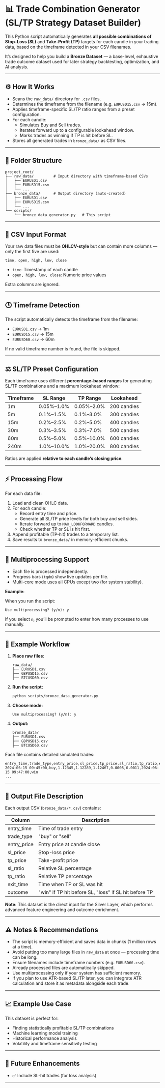 # 📊 Trade Combination Generator (SL/TP Strategy Dataset Builder)

This Python script automatically generates **all possible combinations of Stop-Loss (SL)** and **Take-Profit (TP)** targets for each candle in your trading data, based on the timeframe detected in your CSV filenames.

It’s designed to help you build a **Bronze Dataset** — a base-level, exhaustive trade outcome dataset used for later strategy backtesting, optimization, and AI analysis.

---

## ⚙️ How It Works

-   Scans the `raw_data/` directory for `.csv` files.
-   Determines the timeframe from the filename (e.g. `EURUSD15.csv` → 15m).
-   Applies timeframe-specific SL/TP ratio ranges from a preset configuration.
-   For each candle:
    -   Simulates Buy and Sell trades.
    -   Iterates forward up to a configurable lookahead window.
    -   Marks trades as winning if TP is hit before SL.
-   Stores all generated trades in `bronze_data/` as CSV files.

---

## 📁 Folder Structure

```
project_root/
├── raw_data/         # Input directory with timeframe-based CSVs
│   ├── EURUSD1.csv
│   ├── EURUSD15.csv
│   └── ...
├── bronze_data/      # Output directory (auto-created)
│   ├── EURUSD1.csv
│   ├── EURUSD15.csv
│   └── ...
└── scripts/
    └── bronze_data_generator.py   # This script
```

---

## 🧩 CSV Input Format

Your raw data files must be **OHLCV-style** but can contain more columns — only the first five are used:

```
time, open, high, low, close
```

-   `time`: Timestamp of each candle
-   `open, high, low, close`: Numeric price values

Extra columns are ignored.

---

## 🕒 Timeframe Detection

The script automatically detects the timeframe from the filename:

-   `EURUSD1.csv` → 1m
-   `EURUSD15.csv` → 15m
-   `EURUSD60.csv` → 60m

If no valid timeframe number is found, the file is skipped.

---

## ⚖️ SL/TP Preset Configuration

Each timeframe uses different **percentage-based ranges** for generating SL/TP combinations and a maximum lookahead window:

| Timeframe | SL Range   | TP Range   | Lookahead   |
| --------- | ---------- | ---------- | ----------- |
| 1m        | 0.05%–1.0% | 0.05%–2.0% | 200 candles |
| 5m        | 0.1%–1.5%  | 0.1%–3.0%  | 300 candles |
| 15m       | 0.2%–2.5%  | 0.2%–5.0%  | 400 candles |
| 30m       | 0.3%–3.5%  | 0.3%–7.0%  | 500 candles |
| 60m       | 0.5%–5.0%  | 0.5%–10.0% | 600 candles |
| 240m      | 1.0%–10.0% | 1.0%–20.0% | 800 candles |

Ratios are applied **relative to each candle’s closing price**.

---

## ⚡ Processing Flow

For each data file:

1. Load and clean OHLC data.
2. For each candle:
    - Record entry time and price.
    - Generate all SL/TP price levels for both buy and sell sides.
    - Iterate forward up to `MAX_LOOKFORWARD` candles.
    - Check whether TP or SL is hit first.
3. Append profitable (TP-hit) trades to a temporary list.
4. Save results to `bronze_data/` in memory-efficient chunks.

---

## 🔄 Multiprocessing Support

-   Each file is processed independently.
-   Progress bars (`tqdm`) show live updates per file.
-   Multi-core mode uses all CPUs except two (for system stability).

**Example:**

When you run the script:

```
Use multiprocessing? (y/n): y
```

If you select `n`, you’ll be prompted to enter how many processes to use manually.

---

## 🧮 Example Workflow

1. **Place raw files:**
    ```
    raw_data/
    ├── EURUSD1.csv
    ├── GBPUSD15.csv
    ├── BTCUSD60.csv
    ```
2. **Run the script:**
    ```bash
    python scripts/bronze_data_generator.py
    ```
3. **Choose mode:**
    ```
    Use multiprocessing? (y/n): y
    ```
4. **Output:**
    ```
    bronze_data/
    ├── EURUSD1.csv
    ├── GBPUSD15.csv
    ├── BTCUSD60.csv
    ```

Each file contains detailed simulated trades:

```csv
entry_time,trade_type,entry_price,sl_price,tp_price,sl_ratio,tp_ratio,exit_time,outcome
2024-06-15 09:45:00,buy,1.12345,1.12289,1.12467,0.0005,0.0011,2024-06-15 09:47:00,win
...
```

---

## 🧱 Output File Description

Each output CSV (`bronze_data/*.csv`) contains:

| Column      | Description                                           |
| ----------- | ----------------------------------------------------- |
| entry_time  | Time of trade entry                                   |
| trade_type  | "buy" or "sell"                                       |
| entry_price | Entry price at candle close                           |
| sl_price    | Stop-loss price                                       |
| tp_price    | Take-profit price                                     |
| sl_ratio    | Relative SL percentage                                |
| tp_ratio    | Relative TP percentage                                |
| exit_time   | Time when TP or SL was hit                            |
| outcome     | "win" if TP hit before SL, "loss" if SL hit before TP |

**Note:** This dataset is the direct input for the Silver Layer, which performs advanced feature engineering and outcome enrichment.

---

## ⚠️ Notes & Recommendations

-   The script is memory-efficient and saves data in chunks (1 million rows at a time).
-   Avoid putting too many large files in `raw_data` at once — processing time can be long.
-   Ensure filenames include timeframe numbers (e.g. `EURUSD60.csv`).
-   Already processed files are automatically skipped.
-   Use multiprocessing only if your system has sufficient memory.
-   If you plan to use ATR-based SL/TP later, you can integrate ATR calculation and store it as metadata alongside each trade.

---

## 📈 Example Use Case

This dataset is perfect for:

-   Finding statistically profitable SL/TP combinations
-   Machine learning model training
-   Historical performance analysis
-   Volatility and timeframe sensitivity testing

---

## 🧠 Future Enhancements

-   ✅ Include SL-hit trades (for loss analysis)

---
